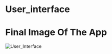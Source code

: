 # User_interface

# Final Image Of The App



![User_Interface](https://user-images.githubusercontent.com/66213227/122430062-e64e0a80-cfb0-11eb-8231-1dd00abf658b.jpeg)



